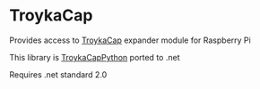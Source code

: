 # TroykaCap

Provides access to [TroykaCap](https://amperka.com/products/raspberry-troyka-cap) expander module for Raspberry Pi

This library is [TroykaCapPython](https://github.com/amperka/TroykaCapPython) ported to .net

Requires .net standard 2.0
